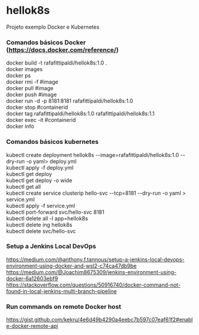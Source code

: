 # hellok8s
Projeto exemplo Docker e Kubernetes

### Comandos básicos Docker (https://docs.docker.com/reference/)
docker build -t rafafittipaldi/hellok8s:1.0 .  
docker images  
docker ps  
docker rmi -f #image  
docker pull #image  
docker push #image  
docker run -d -p 8181:8181 rafafittipaldi/hellok8s:1.0  
docker stop #containerid  
docker tag rafafittipaldi/hellok8s:1.0 rafafittipaldi/hellok8s:1.1  
docker exec -it #containerid  
docker info  

### Comandos básicos kubernetes
kubectl create deployment hellok8s --image=rafafittipaldi/hellok8s:1.0 --dry-run -o yaml> deploy.yml  
kubectl apply -f deploy.yml  
kubectl get deploy  
kubectl get deploy -o wide  
kubectl get all  
kubectl create service clusterip hello-svc --tcp=8181 --dry-run -o yaml > service.yml  
kubectl apply -f service.yml  
kubectl port-forward svc/hello-svc 8181  
kubectl delete all -l app=hellok8s  
kubectl delete ing hellok8s  
kubectl delete svc/hello-svc  

### Setup a Jenkins Local DevOps
https://medium.com/@anthony.f.tannous/setup-a-jenkins-local-devops-environment-using-docker-and-wsl2-c74ca47db9be 
https://medium.com/@Joachim8675309/jenkins-environment-using-docker-6a12603ebf9   
https://stackoverflow.com/questions/50916740/docker-command-not-found-in-local-jenkins-multi-branch-pipeline  

### Run commands on remote Docker host
https://gist.github.com/kekru/4e6d49b4290a4eebc7b597c07eaf61f2#enable-docker-remote-api  
